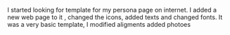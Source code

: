 I started looking for template for my persona page on internet. I added a new web page to it , changed the icons, added texts  and changed fonts. It was a very basic template, I modified aligments added photoes 
